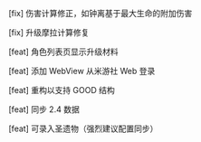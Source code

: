 [fix] 伤害计算修正，如钟离基于最大生命的附加伤害

[fix] 升级摩拉计算修复

[feat] 角色列表页显示升级材料

[feat] 添加 WebView 从米游社 Web 登录

[feat] 重构以支持 GOOD 结构

[feat] 同步 2.4 数据

[feat] 可录入圣遗物（强烈建议配置同步）